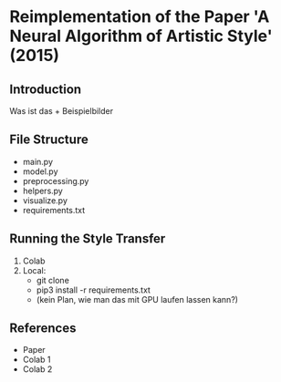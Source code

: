 # Reimplementation of the Paper 'A Neural Algorithm of Artistic Style' (2015)


## Introduction
Was ist das + Beispielbilder

## File Structure
* main.py
* model.py
* preprocessing.py
* helpers.py
* visualize.py
* requirements.txt

## Running the Style Transfer
1. Colab
2. Local:
    * git clone
    * pip3 install -r requirements.txt
    * (kein Plan, wie man das mit GPU laufen lassen kann?)

## References
* Paper
* Colab 1
* Colab 2
